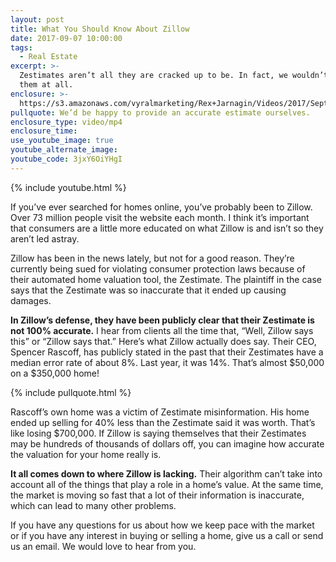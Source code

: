 ```yaml
---
layout: post
title: What You Should Know About Zillow
date: 2017-09-07 10:00:00
tags:
  - Real Estate
excerpt: >-
  Zestimates aren’t all they are cracked up to be. In fact, we wouldn’t trust
  them at all.
enclosure: >-
  https://s3.amazonaws.com/vyralmarketing/Rex+Jarnagin/Videos/2017/September/Elite+Home+Team-+What+You+Should+Know+About+Zillow.mp4
pullquote: We’d be happy to provide an accurate estimate ourselves.
enclosure_type: video/mp4
enclosure_time:
use_youtube_image: true
youtube_alternate_image:
youtube_code: 3jxY6OiYHgI
---
```



{% include youtube.html %}

If you’ve ever searched for homes online, you’ve probably been to Zillow. Over 73 million people visit the website each month. I think it’s important that consumers are a little more educated on what Zillow is and isn’t so they aren’t led astray.

Zillow has been in the news lately, but not for a good reason. They’re currently being sued for violating consumer protection laws because of their automated home valuation tool, the Zestimate. The plaintiff in the case says that the Zestimate was so inaccurate that it ended up causing damages.

**In Zillow’s defense, they have been publicly clear that their Zestimate is not 100% accurate.** I hear from clients all the time that, “Well, Zillow says this” or “Zillow says that.” Here’s what Zillow actually does say. Their CEO, Spencer Rascoff, has publicly stated in the past that their Zestimates have a median error rate of about 8%. Last year, it was 14%. That’s almost $50,000 on a $350,000 home!

{% include pullquote.html %}

Rascoff’s own home was a victim of Zestimate misinformation. His home ended up selling for 40% less than the Zestimate said it was worth. That’s like losing $700,000. If Zillow is saying themselves that their Zestimates may be hundreds of thousands of dollars off, you can imagine how accurate the valuation for your home really is.

**It all comes down to where Zillow is lacking.** Their algorithm can’t take into account all of the things that play a role in a home’s value. At the same time, the market is moving so fast that a lot of their information is inaccurate, which can lead to many other problems.

If you have any questions for us about how we keep pace with the market or if you have any interest in buying or selling a home, give us a call or send us an email. We would love to hear from you.